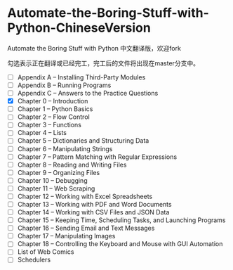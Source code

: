 # Automate-the-Boring-Stuff-with-Python-ChineseVersion
Automate the Boring Stuff with Python 中文翻译版，欢迎fork

勾选表示正在翻译或已经完工，完工后的文件将出现在master分支中。

- [ ] Appendix A – Installing Third-Party Modules
- [ ] Appendix B – Running Programs
- [ ] Appendix C – Answers to the Practice Questions
- [x] Chapter 0 – Introduction
- [ ] Chapter 1 – Python Basics
- [ ] Chapter 2 – Flow Control
- [ ] Chapter 3 – Functions
- [ ] Chapter 4 – Lists
- [ ] Chapter 5 – Dictionaries and Structuring Data
- [ ] Chapter 6 – Manipulating Strings
- [ ] Chapter 7 – Pattern Matching with Regular Expressions
- [ ] Chapter 8 – Reading and Writing Files
- [ ] Chapter 9 – Organizing Files
- [ ] Chapter 10 – Debugging
- [ ] Chapter 11 – Web Scraping
- [ ] Chapter 12 – Working with Excel Spreadsheets
- [ ] Chapter 13 – Working with PDF and Word Documents
- [ ] Chapter 14 – Working with CSV Files and JSON Data
- [ ] Chapter 15 – Keeping Time, Scheduling Tasks, and Launching Programs
- [ ] Chapter 16 – Sending Email and Text Messages
- [ ] Chapter 17 – Manipulating Images
- [ ] Chapter 18 – Controlling the Keyboard and Mouse with GUI Automation
- [ ] List of Web Comics
- [ ] Schedulers
